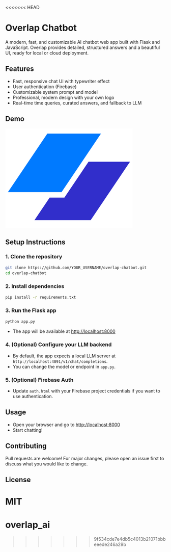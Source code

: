 <<<<<<< HEAD
# Overlap Chatbot

A modern, fast, and customizable AI chatbot web app built with Flask and JavaScript. Overlap provides detailed, structured answers and a beautiful UI, ready for local or cloud deployment.

## Features
- Fast, responsive chat UI with typewriter effect
- User authentication (Firebase)
- Customizable system prompt and model
- Professional, modern design with your own logo
- Real-time time queries, curated answers, and fallback to LLM

## Demo
![screenshot](mylogo.png)

## Setup Instructions

### 1. Clone the repository
```bash
git clone https://github.com/YOUR_USERNAME/overlap-chatbot.git
cd overlap-chatbot
```

### 2. Install dependencies
```bash
pip install -r requirements.txt
```

### 3. Run the Flask app
```bash
python app.py
```

- The app will be available at [http://localhost:8000](http://localhost:8000)

### 4. (Optional) Configure your LLM backend
- By default, the app expects a local LLM server at `http://localhost:4891/v1/chat/completions`.
- You can change the model or endpoint in `app.py`.

### 5. (Optional) Firebase Auth
- Update `auth.html` with your Firebase project credentials if you want to use authentication.

## Usage
- Open your browser and go to [http://localhost:8000](http://localhost:8000)
- Start chatting!

## Contributing
Pull requests are welcome! For major changes, please open an issue first to discuss what you would like to change.

## License
MIT 
=======
# overlap_ai
>>>>>>> 9f534cde7e4db5c4013b21071bbbeeede246a29b

